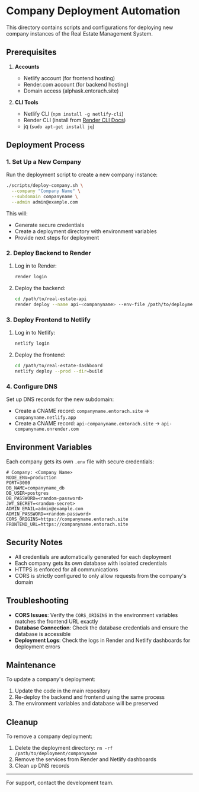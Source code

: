 # Company Deployment Automation

This directory contains scripts and configurations for deploying new company instances of the Real Estate Management System.

## Prerequisites

1. **Accounts**
   - Netlify account (for frontend hosting)
   - Render.com account (for backend hosting)
   - Domain access (alphask.entorach.site)

2. **CLI Tools**
   - Netlify CLI (`npm install -g netlify-cli`)
   - Render CLI (install from [Render CLI Docs](https://render.com/docs/cli))
   - jq (`sudo apt-get install jq`)

## Deployment Process

### 1. Set Up a New Company

Run the deployment script to create a new company instance:

```bash
./scripts/deploy-company.sh \
  --company "Company Name" \
  --subdomain companyname \
  --admin admin@example.com
```

This will:
- Generate secure credentials
- Create a deployment directory with environment variables
- Provide next steps for deployment

### 2. Deploy Backend to Render

1. Log in to Render:
   ```bash
   render login
   ```

2. Deploy the backend:
   ```bash
   cd /path/to/real-estate-api
   render deploy --name api-<companyname> --env-file /path/to/deployment/<companyname>/.env
   ```

### 3. Deploy Frontend to Netlify

1. Log in to Netlify:
   ```bash
   netlify login
   ```

2. Deploy the frontend:
   ```bash
   cd /path/to/real-estate-dashboard
   netlify deploy --prod --dir=build
   ```

### 4. Configure DNS

Set up DNS records for the new subdomain:
- Create a CNAME record: `companyname.entorach.site` → `companyname.netlify.app`
- Create a CNAME record: `api-companyname.entorach.site` → `api-companyname.onrender.com`

## Environment Variables

Each company gets its own `.env` file with secure credentials:

```env
# Company: <Company Name>
NODE_ENV=production
PORT=3000
DB_NAME=companyname_db
DB_USER=postgres
DB_PASSWORD=<random-password>
JWT_SECRET=<random-secret>
ADMIN_EMAIL=admin@example.com
ADMIN_PASSWORD=<random-password>
CORS_ORIGINS=https://companyname.entorach.site
FRONTEND_URL=https://companyname.entorach.site
```

## Security Notes

- All credentials are automatically generated for each deployment
- Each company gets its own database with isolated credentials
- HTTPS is enforced for all communications
- CORS is strictly configured to only allow requests from the company's domain

## Troubleshooting

- **CORS Issues**: Verify the `CORS_ORIGINS` in the environment variables matches the frontend URL exactly
- **Database Connection**: Check the database credentials and ensure the database is accessible
- **Deployment Logs**: Check the logs in Render and Netlify dashboards for deployment errors

## Maintenance

To update a company's deployment:

1. Update the code in the main repository
2. Re-deploy the backend and frontend using the same process
3. The environment variables and database will be preserved

## Cleanup

To remove a company deployment:

1. Delete the deployment directory: `rm -rf /path/to/deployment/companyname`
2. Remove the services from Render and Netlify dashboards
3. Clean up DNS records

---

For support, contact the development team.
